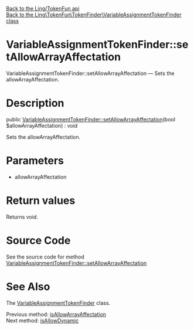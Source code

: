 [Back to the Ling/TokenFun api](https://github.com/lingtalfi/TokenFun/blob/master/doc/api/Ling/TokenFun.md)<br>
[Back to the Ling\TokenFun\TokenFinder\VariableAssignmentTokenFinder class](https://github.com/lingtalfi/TokenFun/blob/master/doc/api/Ling/TokenFun/TokenFinder/VariableAssignmentTokenFinder.md)


VariableAssignmentTokenFinder::setAllowArrayAffectation
================



VariableAssignmentTokenFinder::setAllowArrayAffectation — Sets the allowArrayAffectation.




Description
================


public [VariableAssignmentTokenFinder::setAllowArrayAffectation](https://github.com/lingtalfi/TokenFun/blob/master/doc/api/Ling/TokenFun/TokenFinder/VariableAssignmentTokenFinder/setAllowArrayAffectation.md)(bool $allowArrayAffectation) : void




Sets the allowArrayAffectation.




Parameters
================


- allowArrayAffectation

    


Return values
================

Returns void.








Source Code
===========
See the source code for method [VariableAssignmentTokenFinder::setAllowArrayAffectation](https://github.com/lingtalfi/TokenFun/blob/master/TokenFinder/VariableAssignmentTokenFinder.php#L411-L414)


See Also
================

The [VariableAssignmentTokenFinder](https://github.com/lingtalfi/TokenFun/blob/master/doc/api/Ling/TokenFun/TokenFinder/VariableAssignmentTokenFinder.md) class.

Previous method: [isAllowArrayAffectation](https://github.com/lingtalfi/TokenFun/blob/master/doc/api/Ling/TokenFun/TokenFinder/VariableAssignmentTokenFinder/isAllowArrayAffectation.md)<br>Next method: [isAllowDynamic](https://github.com/lingtalfi/TokenFun/blob/master/doc/api/Ling/TokenFun/TokenFinder/VariableAssignmentTokenFinder/isAllowDynamic.md)<br>

